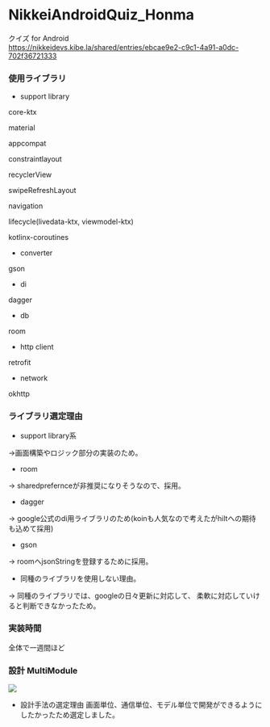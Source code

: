 # NikkeiAndroidQuiz_Honma

クイズ for Android  
https://nikkeidevs.kibe.la/shared/entries/ebcae9e2-c9c1-4a91-a0dc-702f36721333

### 使用ライブラリ
 - support library
 
 core-ktx
 
 material
 
 appcompat
 
 constraintlayout
 
 recyclerView
 
 swipeRefreshLayout
 
 navigation
 
 lifecycle(livedata-ktx, viewmodel-ktx)
 
 kotlinx-coroutines
 
 - converter
 
 gson
 
 - di
 
 dagger
 
 - db
 
 room
 
 - http client
 
 retrofit
 
 - network
 
 okhttp

### ライブラリ選定理由
 - support library系
 
 →画面構築やロジック部分の実装のため。
 
 - room
 
 → sharedprefernceが非推奨になりそうなので、採用。
 
 - dagger
 
 → google公式のdi用ライブラリのため(koinも人気なので考えたがhiltへの期待も込めて採用)
 
 - gson
 
 → roomへjsonStringを登録するために採用。

 - 同種のライブラリを使用しない理由。
 
 → 同種のライブラリでは、googleの日々更新に対応して、
 柔軟に対応していけると判断できなかったため。

### 実装時間
全体で一週間ほど

### 設計 MultiModule

<img src="http://tk2-246-32569.vs.sakura.ne.jp/multi_module_image2.png"/>

- 設計手法の選定理由
画面単位、通信単位、モデル単位で開発ができるようにしたかったため選定しました。
